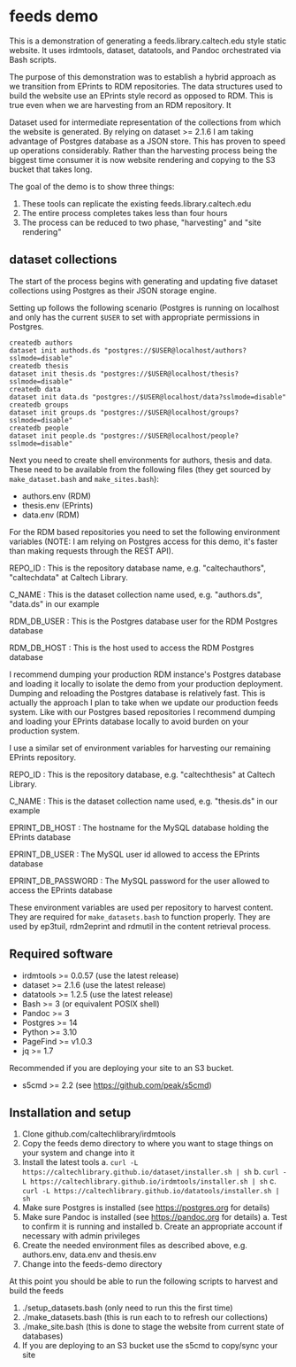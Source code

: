 
# feeds demo

This is a demonstration of generating a feeds.library.caltech.edu
style static website. It uses irdmtools, dataset, datatools,
and Pandoc orchestrated via Bash scripts.

The purpose of this demonstration was to establish a hybrid approach
as we transition from EPrints to RDM repositories. The data structures
used to build the website use an EPrints style record as opposed to RDM.
This is true even when we are harvesting from an RDM repository. It

Dataset used for intermediate representation of the collections from
which the website is generated.  By relying on dataset >= 2.1.6 I am
taking advantage of Postgres database as a JSON store. This has proven
to speed up operations considerably. Rather than the harvesting process
being the biggest time consumer it is now website rendering and copying
to the S3 bucket that takes long. 

The goal of the demo is to show three things:

1. These tools can replicate the existing feeds.library.caltech.edu
2. The entire process completes takes less than four hours
3. The process can be reduced to two phase, "harvesting" and "site rendering"

## dataset collections

The start of the process begins with generating and updating five dataset
collections using Postgres as their JSON storage engine.

Setting up follows the following scenario (Postgres is running on localhost
and only has the current `$USER` to set with appropriate permissions in
Postgres.

~~~
createdb authors
dataset init authods.ds "postgres://$USER@localhost/authors?sslmode=disable"
createdb thesis
dataset init thesis.ds "postgres://$USER@localhost/thesis?sslmode=disable"
createdb data
dataset init data.ds "postgres://$USER@localhost/data?sslmode=disable"
createdb groups
dataset init groups.ds "postgres://$USER@localhost/groups?sslmode=disable"
createdb people
dataset init people.ds "postgres://$USER@localhost/people?sslmode=disable"
~~~

Next you need to create shell environments for authors, thesis and data.
These need to be available from the following files (they get sourced
by `make_dataset.bash` and `make_sites.bash`): 

- authors.env (RDM)
- thesis.env (EPrints)
- data.env (RDM)

For the RDM based repositories you need to set the following environment variables
(NOTE: I am relying on Postgres access for this demo, it's faster than making requests
through the REST API).

REPO_ID
: This is the repository database name, e.g. "caltechauthors", "caltechdata" at
Caltech Library.

C_NAME
: This is the dataset collection name used, e.g. "authors.ds", "data.ds" in our
example

RDM_DB_USER
: This is the Postgres database user for the RDM Postgres database

RDM_DB_HOST
: This is the host used to access the RDM Postgres database

I recommend dumping your production RDM instance's Postgres database
and loading it locally to isolate the demo from your production deployment.
Dumping and reloading the Postgres database is relatively fast. This is actually
the approach I plan to take when we update our production feeds system. Like
with our Postgres based repositories I recommend dumping and loading your
EPrints database locally to avoid burden on your production system.

I use a similar set of environment variables for harvesting our remaining EPrints
repository.

REPO_ID
: This is the repository database, e.g. "caltechthesis" at Caltech Library.

C_NAME
: This is the dataset collection name used, e.g. "thesis.ds" in our example

EPRINT_DB_HOST
: The hostname for the MySQL database holding the EPrints database

EPRINT_DB_USER
: The MySQL user id allowed to access the EPrints database

EPRINT_DB_PASSWORD
: The MySQL password for the user allowed to access the EPrints database

These environment variables are used per repository to harvest content.
They are required for `make_datasets.bash` to function properly. They are
used by ep3tuil, rdm2eprint and rdmutil in the content retrieval process.


## Required software

- irdmtools >= 0.0.57 (use the latest release)
- dataset >= 2.1.6 (use the latest release)
- datatools >= 1.2.5 (use the latest release)
- Bash >= 3 (or equivalent POSIX shell)
- Pandoc >= 3
- Postgres >= 14
- Python >= 3.10
- PageFind >= v1.0.3
- jq >= 1.7

Recommended if you are deploying your site to an S3 bucket.

- s5cmd >= 2.2 (see https://github.com/peak/s5cmd)

## Installation and setup

1. Clone github.com/caltechlibrary/irdmtools
2. Copy the feeds demo directory to where you want to stage things on your system and change into it
3. Install the latest tools
    a. `curl -L https://caltechlibrary.github.io/dataset/installer.sh | sh`
    b. `curl -L https://caltechlibrary.github.io/irdmtools/installer.sh | sh`
    c. `curl -L https://caltechlibrary.github.io/datatools/installer.sh | sh`
4. Make sure Postgres is installed (see https://postgres.org for details)
5. Make sure Pandoc is installed (see https://pandoc.org for details)
    a. Test to confirm it is running and installed
    b. Create an appropriate account if necessary with admin privileges
6. Create the needed environment files as described above, e.g. authors.env, data.env and thesis.env
7. Change into the feeds-demo directory
    
At this point you should be able to run the following scripts to harvest
and build the feeds

1. ./setup_datasets.bash (only need to run this the first time)
2. ./make_datasets.bash (this is run each to to refresh our collections)
3. ./make_site.bash (this is done to stage the website from current state of databases)
4. If you are deploying to an S3 bucket use the s5cmd to copy/sync your site

